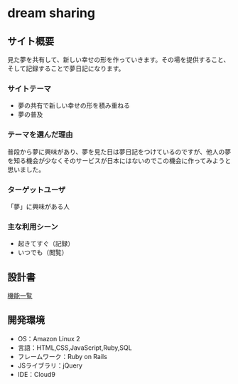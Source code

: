 # dream sharing

## サイト概要
見た夢を共有して、新しい幸せの形を作っていきます。その場を提供すること、そして記録することで夢日記になります。

### サイトテーマ
- 夢の共有で新しい幸せの形を積み重ねる
- 夢の普及

### テーマを選んだ理由
普段から夢に興味があり、夢を見た日は夢日記をつけているのですが、他人の夢を知る機会が少なくそのサービスが日本にはないのでこの機会に作ってみようと思いました。

### ターゲットユーザ
「夢」に興味がある人

### 主な利用シーン
- 起きてすぐ（記録）
- いつでも（閲覧）

## 設計書
[機能一覧](https://docs.google.com/spreadsheets/d/1_Wbrd3nzYUII7yQDDflaxTNURogzzksXR-1BC1uJdL4/edit?usp=sharing)

## 開発環境
- OS：Amazon Linux 2
- 言語：HTML,CSS,JavaScript,Ruby,SQL
- フレームワーク：Ruby on Rails
- JSライブラリ：jQuery
- IDE：Cloud9

